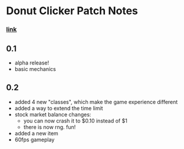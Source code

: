 # Donut Clicker Patch Notes

### [link](https://notmario.github.io/DonutClicker)

## 0.1
- alpha release!
- basic mechanics

## 0.2
- added 4 new "classes", which make the game experience different
- added a way to extend the time limit
- stock market balance changes:
  - you can now crash it to $0.10 instead of $1
  - there is now rng. fun!
- added a new item
- 60fps gameplay
